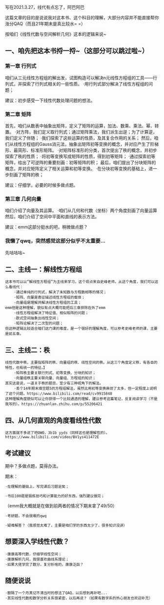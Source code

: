 写在2021.3.27，线代有点忘了，阿巴阿巴

这篇文章的目的是说说我对这本书、这个科目的理解，大部分内容并不能直接帮你涨分QAQ（而且21年期末是真比较水= =）


按咱们《线性代数与空间解析几何》这本的逻辑来说~

## 一、咱先把这本书捋一捋~（这部分可以跳过啦~）

### 第一章 行列式
咱们从三元线性方程组的解出发，试图构造可以解决n元线性方程组的工具——行列式，并探索了行列式相关的一些性质。
    ·用行列式部分解决了线性方程组的问题；

建议：初步感受一下线性代数处理问题的想法。

### 第二章 矩阵
首先，咱们从数表中抽象出矩阵，定义了矩阵的运算，加法、数乘、乘法、幂、转置。
    ·对方阵，我们定义取行列式；通过矩阵乘法，我们派生出逆；为了计算逆，我们定义了伴随；
    ·我们探索了这些运算的性质，及其复合作用的关系；
然后，咱们从线性方程组的Gauss消元法，抽象出矩阵初等变换的概念，并对应产生了阶梯形、最简形、标准形矩阵。
    ·对矩阵标准形的分类，首次提出了秩的概念，并初步探索了秩的性质；
    ·将初等变换写成矩阵的性质，得到初等矩阵；
    ·通过探索初等矩阵，给出了可逆阵的重要刻画：初等矩阵的积；
最后，咱们提出了分块矩阵的概念，并对应矩阵定义了相关运算和初等变换。
    ·在分块初等变换的基础上，进一步刻画了矩阵的秩；

建议：仔细学，必要的时候多做点题。

### 第三章 几何向量
咱们介绍了向量及其运算。
    ·咱们从几何和代数（坐标）两个角度刻画了向量运算
然后，咱们介绍了空间中平面和直线的表示方法。

建议：emm这部分挺水的吧，稍微做点题？

### 我懒了qwq，突然感觉这部分似乎不太重要...
先咕咕咕~


## 二、主线一：解线性方程组
    这本书可以以“解线性方程组”为主线来学习，这个观点来自史峰老师。从这个角度，我们可以这么看线代：
        ·通过单纯的行列式，解决了未知数与方程数相等的情况；
        ·矩阵、向量是表征描述线性方程组的载体；
        ·向量组是理解并解决线性方程组的工具；
    emm但是这种理解，貌似有点大概可能把后三章排除在外了emm
        ·线性方程组解决了特征值、相似矩阵的问题；
        ·欧式空间抽象出线性空间；
        ·矩阵论解决了二次型的问题；
    但这种逻辑比较适合咱们这门课的难度，是一个很好的理解角度，可以参考史峰老师的课，主要是前五章。

## 三、主线二：秩
    线性代数中秩，主要指矩阵的秩、向量组的秩、线性空间的秩。从这三个角度定义秩，有各自的特性，也有统一的特征。】
        ·矩阵秩主要关联行列式、初等变换、分块的知识；
        ·向量组秩主要关联向量、向量组、方程组的知识；
    其实这是说，一道关于秩的题目，至少有三种视角下的解法。
        ·丢个14年期末填空题5的方程组解法，虽然比用初等变换麻烦了太多，但一定程度上说明了这个问题。https://www.bilibili.com/read/cv9915848
    这种理解角度貌似可以让你获得一个比较通透的理解，建议参考这篇笔记，反复阅读学习（不是我写的）。https://zhuanlan.zhihu.com/p/55206421

## 四、从几何直观的角度看线性代数
    这方面就不多说了吧OWO，3b1b yyds（同样这也是理解性的）。https://www.bilibili.com/video/BV1ys411472E

## 考试建议
期中？多做点题，莫得办法。

期末：

    ·在理解的基础上，写完课后习题足矣；
    
    ·书后100题是锻炼技巧和计算能力的好东西，强烈建议做完；
    
（emm我大概就是在做到前两者的情况下期末拿了49/50）

    ·考研题，不会很难的qwq
    
    ·疑难解答？（我感觉太难了，主要是咱们学的东西太少了，很多知识没讲）

## 想要深入学线性代数？
    ·康康高等代数，仔细学线性空间；
    ·康康解析几何，我很喜欢曲线系理论；
    ·如果大佬学完了数分，复分析啥的，康康泛函？

## 随便说说
    ·额隔了一个月真记不清当时的想法了QAQ，以后想到再补吧...
    ·其实线性代数和数学分析关系很紧密，以后再说？（如果有数学系的热心朋友也欢迎补充）
